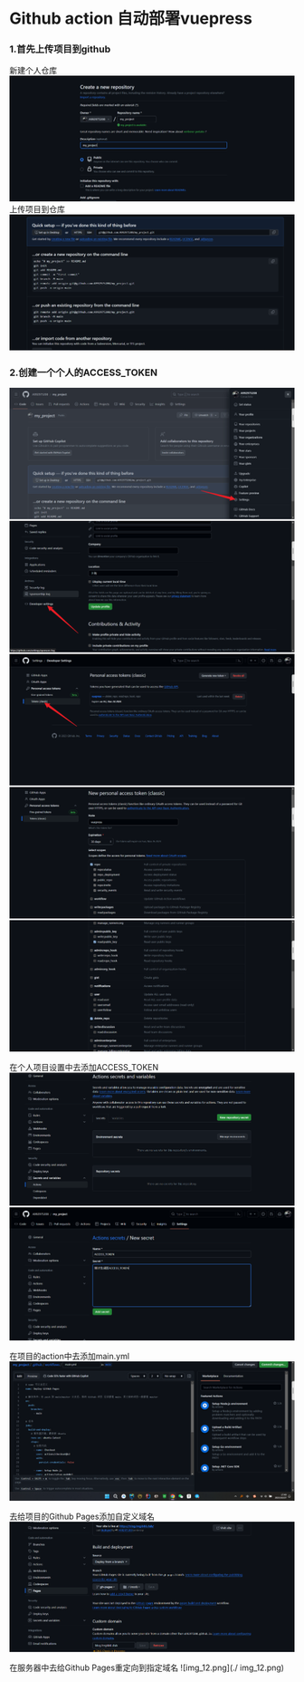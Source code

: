 # Github action 自动部署vuepress

### 1.首先上传项目到github 
新建个人仓库
![img.png](./img.png)
上传项目到仓库
![img_1.png](./img_1.png)

### 2.创建一个个人的ACCESS_TOKEN
![img_2.png](./img_2.png)
![img_3.png](img_3.png)
![img_4.png](img_4.png)
![img_5.png](img_5.png)
![img_6.png](img_6.png)

在个人项目设置中去添加ACCESS_TOKEN
![img_7.png](./img_7.png)
![img_8.png](./img_8.png)

在项目的action中去添加main.yml
![img_10.png](./img_10.png)
    
去给项目的Github Pages添加自定义域名
![img_11.png](./img_11.png)

在服务器中去给Github Pages重定向到指定域名
![img_12.png](./    img_12.png)